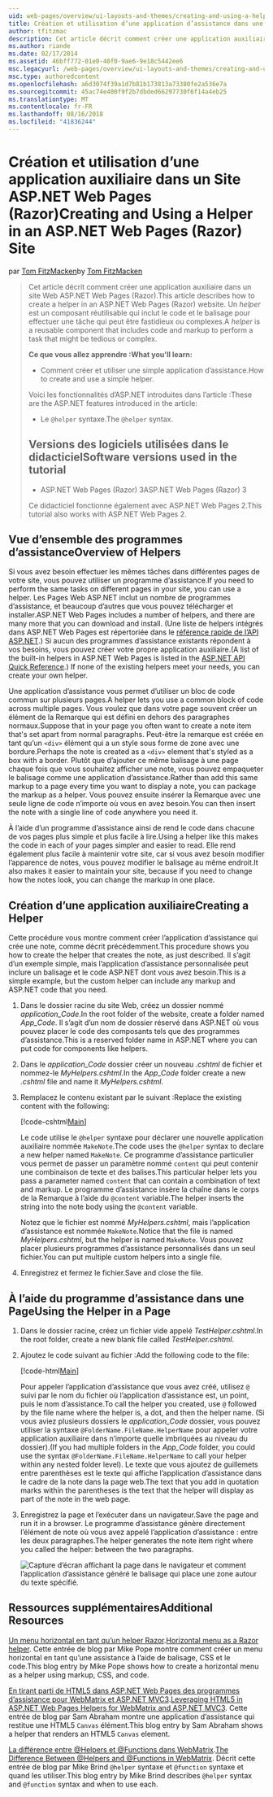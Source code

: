 ```yaml
---
uid: web-pages/overview/ui-layouts-and-themes/creating-and-using-a-helper-in-an-aspnet-web-pages-site
title: Création et utilisation d’une application d’assistance dans une application Web Pages (Razor) Site | Microsoft Docs
author: tfitzmac
description: Cet article décrit comment créer une application auxiliaire dans un site Web ASP.NET Web Pages (Razor). Une application d’assistance est un composant réutilisable qui inclut le code et le balisage perf...
ms.author: riande
ms.date: 02/17/2014
ms.assetid: 46bff772-01e0-40f0-9ae6-9e18c5442ee6
msc.legacyurl: /web-pages/overview/ui-layouts-and-themes/creating-and-using-a-helper-in-an-aspnet-web-pages-site
msc.type: authoredcontent
ms.openlocfilehash: a6d3074f39a1d7b81b173813a73380fe2a536e7a
ms.sourcegitcommit: 45ac74e400f9f2b7dbded66297730f6f14a4eb25
ms.translationtype: MT
ms.contentlocale: fr-FR
ms.lasthandoff: 08/16/2018
ms.locfileid: "41836244"
---
```

<a name="creating-and-using-a-helper-in-an-aspnet-web-pages-razor-site"></a><span data-ttu-id="a87eb-104">Création et utilisation d’une application auxiliaire dans un Site ASP.NET Web Pages (Razor)</span><span class="sxs-lookup"><span data-stu-id="a87eb-104">Creating and Using a Helper in an ASP.NET Web Pages (Razor) Site</span></span>
====================
<span data-ttu-id="a87eb-105">par [Tom FitzMacken](https://github.com/tfitzmac)</span><span class="sxs-lookup"><span data-stu-id="a87eb-105">by [Tom FitzMacken](https://github.com/tfitzmac)</span></span>

> <span data-ttu-id="a87eb-106">Cet article décrit comment créer une application auxiliaire dans un site Web ASP.NET Web Pages (Razor).</span><span class="sxs-lookup"><span data-stu-id="a87eb-106">This article describes how to create a helper in an ASP.NET Web Pages (Razor) website.</span></span> <span data-ttu-id="a87eb-107">Un *helper* est un composant réutilisable qui inclut le code et le balisage pour effectuer une tâche qui peut être fastidieux ou complexes.</span><span class="sxs-lookup"><span data-stu-id="a87eb-107">A *helper* is a reusable component that includes code and markup to perform a task that might be tedious or complex.</span></span>
> 
> <span data-ttu-id="a87eb-108">**Ce que vous allez apprendre :**</span><span class="sxs-lookup"><span data-stu-id="a87eb-108">**What you'll learn:**</span></span> 
> 
> - <span data-ttu-id="a87eb-109">Comment créer et utiliser une simple application d’assistance.</span><span class="sxs-lookup"><span data-stu-id="a87eb-109">How to create and use a simple helper.</span></span>
> 
> <span data-ttu-id="a87eb-110">Voici les fonctionnalités d’ASP.NET introduites dans l’article :</span><span class="sxs-lookup"><span data-stu-id="a87eb-110">These are the ASP.NET features introduced in the article:</span></span>
> 
> - <span data-ttu-id="a87eb-111">Le `@helper` syntaxe.</span><span class="sxs-lookup"><span data-stu-id="a87eb-111">The `@helper` syntax.</span></span>
>   
> 
> ## <a name="software-versions-used-in-the-tutorial"></a><span data-ttu-id="a87eb-112">Versions des logiciels utilisées dans le didacticiel</span><span class="sxs-lookup"><span data-stu-id="a87eb-112">Software versions used in the tutorial</span></span>
> 
> 
> - <span data-ttu-id="a87eb-113">ASP.NET Web Pages (Razor) 3</span><span class="sxs-lookup"><span data-stu-id="a87eb-113">ASP.NET Web Pages (Razor) 3</span></span>
>   
> 
> <span data-ttu-id="a87eb-114">Ce didacticiel fonctionne également avec ASP.NET Web Pages 2.</span><span class="sxs-lookup"><span data-stu-id="a87eb-114">This tutorial also works with ASP.NET Web Pages 2.</span></span>


## <a name="overview-of-helpers"></a><span data-ttu-id="a87eb-115">Vue d’ensemble des programmes d’assistance</span><span class="sxs-lookup"><span data-stu-id="a87eb-115">Overview of Helpers</span></span>

<span data-ttu-id="a87eb-116">Si vous avez besoin effectuer les mêmes tâches dans différentes pages de votre site, vous pouvez utiliser un programme d’assistance.</span><span class="sxs-lookup"><span data-stu-id="a87eb-116">If you need to perform the same tasks on different pages in your site, you can use a helper.</span></span> <span data-ttu-id="a87eb-117">Les Pages Web ASP.NET inclut un nombre de programmes d’assistance, et beaucoup d’autres que vous pouvez télécharger et installer.</span><span class="sxs-lookup"><span data-stu-id="a87eb-117">ASP.NET Web Pages includes a number of helpers, and there are many more that you can download and install.</span></span> <span data-ttu-id="a87eb-118">(Une liste de helpers intégrés dans ASP.NET Web Pages est répertoriée dans le [référence rapide de l’API ASP.NET](https://go.microsoft.com/fwlink/?LinkId=202907).) Si aucun des programmes d’assistance existants répondent à vos besoins, vous pouvez créer votre propre application auxiliaire.</span><span class="sxs-lookup"><span data-stu-id="a87eb-118">(A list of the built-in helpers in ASP.NET Web Pages is listed in the [ASP.NET API Quick Reference](https://go.microsoft.com/fwlink/?LinkId=202907).) If none of the existing helpers meet your needs, you can create your own helper.</span></span>

<span data-ttu-id="a87eb-119">Une application d’assistance vous permet d’utiliser un bloc de code commun sur plusieurs pages.</span><span class="sxs-lookup"><span data-stu-id="a87eb-119">A helper lets you use a common block of code across multiple pages.</span></span> <span data-ttu-id="a87eb-120">Vous voulez que dans votre page souvent créer un élément de la Remarque qui est défini en dehors des paragraphes normaux.</span><span class="sxs-lookup"><span data-stu-id="a87eb-120">Suppose that in your page you often want to create a note item that's set apart from normal paragraphs.</span></span> <span data-ttu-id="a87eb-121">Peut-être la remarque est créée en tant qu’un `<div>` élément qui a un style sous forme de zone avec une bordure.</span><span class="sxs-lookup"><span data-stu-id="a87eb-121">Perhaps the note is created as a `<div>` element that's styled as a box with a border.</span></span> <span data-ttu-id="a87eb-122">Plutôt que d’ajouter ce même balisage à une page chaque fois que vous souhaitez afficher une note, vous pouvez empaqueter le balisage comme une application d’assistance.</span><span class="sxs-lookup"><span data-stu-id="a87eb-122">Rather than add this same markup to a page every time you want to display a note, you can package the markup as a helper.</span></span> <span data-ttu-id="a87eb-123">Vous pouvez ensuite insérer la Remarque avec une seule ligne de code n’importe où vous en avez besoin.</span><span class="sxs-lookup"><span data-stu-id="a87eb-123">You can then insert the note with a single line of code anywhere you need it.</span></span>

<span data-ttu-id="a87eb-124">À l’aide d’un programme d’assistance ainsi de rend le code dans chacune de vos pages plus simple et plus facile à lire.</span><span class="sxs-lookup"><span data-stu-id="a87eb-124">Using a helper like this makes the code in each of your pages simpler and easier to read.</span></span> <span data-ttu-id="a87eb-125">Elle rend également plus facile à maintenir votre site, car si vous avez besoin modifier l’apparence de notes, vous pouvez modifier le balisage au même endroit.</span><span class="sxs-lookup"><span data-stu-id="a87eb-125">It also makes it easier to maintain your site, because if you need to change how the notes look, you can change the markup in one place.</span></span>

## <a name="creating-a-helper"></a><span data-ttu-id="a87eb-126">Création d’une application auxiliaire</span><span class="sxs-lookup"><span data-stu-id="a87eb-126">Creating a Helper</span></span>

<span data-ttu-id="a87eb-127">Cette procédure vous montre comment créer l’application d’assistance qui crée une note, comme décrit précédemment.</span><span class="sxs-lookup"><span data-stu-id="a87eb-127">This procedure shows you how to create the helper that creates the note, as just described.</span></span> <span data-ttu-id="a87eb-128">Il s’agit d’un exemple simple, mais l’application d’assistance personnalisée peut inclure un balisage et le code ASP.NET dont vous avez besoin.</span><span class="sxs-lookup"><span data-stu-id="a87eb-128">This is a simple example, but the custom helper can include any markup and ASP.NET code that you need.</span></span>

1. <span data-ttu-id="a87eb-129">Dans le dossier racine du site Web, créez un dossier nommé *application\_Code*.</span><span class="sxs-lookup"><span data-stu-id="a87eb-129">In the root folder of the website, create a folder named *App\_Code*.</span></span> <span data-ttu-id="a87eb-130">Il s’agit d’un nom de dossier réservé dans ASP.NET où vous pouvez placer le code des composants tels que des programmes d’assistance.</span><span class="sxs-lookup"><span data-stu-id="a87eb-130">This is a reserved folder name in ASP.NET where you can put code for components like helpers.</span></span>
2. <span data-ttu-id="a87eb-131">Dans le *application\_Code* dossier créer un nouveau *.cshtml* de fichier et nommez-le *MyHelpers.cshtml*.</span><span class="sxs-lookup"><span data-stu-id="a87eb-131">In the *App\_Code* folder create a new *.cshtml* file and name it *MyHelpers.cshtml*.</span></span>
3. <span data-ttu-id="a87eb-132">Remplacez le contenu existant par le suivant :</span><span class="sxs-lookup"><span data-stu-id="a87eb-132">Replace the existing content with the following:</span></span>

    [!code-cshtml[Main](creating-and-using-a-helper-in-an-aspnet-web-pages-site/samples/sample1.cshtml)]

    <span data-ttu-id="a87eb-133">Le code utilise le `@helper` syntaxe pour déclarer une nouvelle application auxiliaire nommée `MakeNote`.</span><span class="sxs-lookup"><span data-stu-id="a87eb-133">The code uses the `@helper` syntax to declare a new helper named `MakeNote`.</span></span> <span data-ttu-id="a87eb-134">Ce programme d’assistance particulier vous permet de passer un paramètre nommé `content` qui peut contenir une combinaison de texte et des balises.</span><span class="sxs-lookup"><span data-stu-id="a87eb-134">This particular helper lets you pass a parameter named `content` that can contain a combination of text and markup.</span></span> <span data-ttu-id="a87eb-135">Le programme d’assistance insère la chaîne dans le corps de la Remarque à l’aide du `@content` variable.</span><span class="sxs-lookup"><span data-stu-id="a87eb-135">The helper inserts the string into the note body using the `@content` variable.</span></span>

    <span data-ttu-id="a87eb-136">Notez que le fichier est nommé *MyHelpers.cshtml*, mais l’application d’assistance est nommée `MakeNote`.</span><span class="sxs-lookup"><span data-stu-id="a87eb-136">Notice that the file is named *MyHelpers.cshtml*, but the helper is named `MakeNote`.</span></span> <span data-ttu-id="a87eb-137">Vous pouvez placer plusieurs programmes d’assistance personnalisés dans un seul fichier.</span><span class="sxs-lookup"><span data-stu-id="a87eb-137">You can put multiple custom helpers into a single file.</span></span>
4. <span data-ttu-id="a87eb-138">Enregistrez et fermez le fichier.</span><span class="sxs-lookup"><span data-stu-id="a87eb-138">Save and close the file.</span></span>

## <a name="using-the-helper-in-a-page"></a><span data-ttu-id="a87eb-139">À l’aide du programme d’assistance dans une Page</span><span class="sxs-lookup"><span data-stu-id="a87eb-139">Using the Helper in a Page</span></span>

1. <span data-ttu-id="a87eb-140">Dans le dossier racine, créez un fichier vide appelé *TestHelper.cshtml*.</span><span class="sxs-lookup"><span data-stu-id="a87eb-140">In the root folder, create a new blank file called *TestHelper.cshtml*.</span></span>
2. <span data-ttu-id="a87eb-141">Ajoutez le code suivant au fichier :</span><span class="sxs-lookup"><span data-stu-id="a87eb-141">Add the following code to the file:</span></span>

    [!code-html[Main](creating-and-using-a-helper-in-an-aspnet-web-pages-site/samples/sample2.html)]

    <span data-ttu-id="a87eb-142">Pour appeler l’application d’assistance que vous avez créé, utilisez `@` suivi par le nom du fichier où l’application d’assistance est, un point, puis le nom d’assistance.</span><span class="sxs-lookup"><span data-stu-id="a87eb-142">To call the helper you created, use `@` followed by the file name where the helper is, a dot, and then the helper name.</span></span> <span data-ttu-id="a87eb-143">(Si vous aviez plusieurs dossiers le *application\_Code* dossier, vous pouvez utiliser la syntaxe `@FolderName.FileName.HelperName` pour appeler votre application auxiliaire dans n’importe quelle imbriquées au niveau du dossier).</span><span class="sxs-lookup"><span data-stu-id="a87eb-143">(If you had multiple folders in the *App\_Code* folder, you could use the syntax `@FolderName.FileName.HelperName` to call your helper within any nested folder level).</span></span> <span data-ttu-id="a87eb-144">Le texte que vous ajoutez de guillemets entre parenthèses est le texte qui affiche l’application d’assistance dans le cadre de la note dans la page web.</span><span class="sxs-lookup"><span data-stu-id="a87eb-144">The text that you add in quotation marks within the parentheses is the text that the helper will display as part of the note in the web page.</span></span>
3. <span data-ttu-id="a87eb-145">Enregistrez la page et l’exécuter dans un navigateur.</span><span class="sxs-lookup"><span data-stu-id="a87eb-145">Save the page and run it in a browser.</span></span> <span data-ttu-id="a87eb-146">Le programme d’assistance génère directement l’élément de note où vous avez appelé l’application d’assistance : entre les deux paragraphes.</span><span class="sxs-lookup"><span data-stu-id="a87eb-146">The helper generates the note item right where you called the helper: between the two paragraphs.</span></span>

    ![Capture d’écran affichant la page dans le navigateur et comment l’application d’assistance généré le balisage qui place une zone autour du texte spécifié.](creating-and-using-a-helper-in-an-aspnet-web-pages-site/_static/image1.jpg)

## <a name="additional-resources"></a><span data-ttu-id="a87eb-148">Ressources supplémentaires</span><span class="sxs-lookup"><span data-stu-id="a87eb-148">Additional Resources</span></span>


<span data-ttu-id="a87eb-149">[Un menu horizontal en tant qu’un helper Razor](http://mikepope.com/blog/DisplayBlog.aspx?permalink=2341).</span><span class="sxs-lookup"><span data-stu-id="a87eb-149">[Horizontal menu as a Razor helper](http://mikepope.com/blog/DisplayBlog.aspx?permalink=2341).</span></span> <span data-ttu-id="a87eb-150">Cette entrée de blog par Mike Pope montre comment créer un menu horizontal en tant qu’une assistance à l’aide de balisage, CSS et le code.</span><span class="sxs-lookup"><span data-stu-id="a87eb-150">This blog entry by Mike Pope shows how to create a horizontal menu as a helper using markup, CSS, and code.</span></span>

<span data-ttu-id="a87eb-151">[En tirant parti de HTML5 dans ASP.NET Web Pages des programmes d’assistance pour WebMatrix et ASP.NET MVC3](http://geekswithblogs.net/wildturtle/archive/2010/11/08/html5-in-asp.net-web-pages-helpers-for-webmatrix-and_aspnet_mvc3.aspx).</span><span class="sxs-lookup"><span data-stu-id="a87eb-151">[Leveraging HTML5 in ASP.NET Web Pages Helpers for WebMatrix and ASP.NET MVC3](http://geekswithblogs.net/wildturtle/archive/2010/11/08/html5-in-asp.net-web-pages-helpers-for-webmatrix-and_aspnet_mvc3.aspx).</span></span> <span data-ttu-id="a87eb-152">Cette entrée de blog par Sam Abraham montre une application d’assistance qui restitue une HTML5 `Canvas` élément.</span><span class="sxs-lookup"><span data-stu-id="a87eb-152">This blog entry by Sam Abraham shows a helper that renders an HTML5 `Canvas` element.</span></span>

<span data-ttu-id="a87eb-153">[La différence entre @Helpers et @Functions dans WebMatrix](http://www.mikesdotnetting.com/Article/173/The-Difference-Between-@Helpers-and-@Functions-In-WebMatrix).</span><span class="sxs-lookup"><span data-stu-id="a87eb-153">[The Difference Between @Helpers and @Functions in WebMatrix](http://www.mikesdotnetting.com/Article/173/The-Difference-Between-@Helpers-and-@Functions-In-WebMatrix).</span></span> <span data-ttu-id="a87eb-154">Décrit cette entrée de blog par Mike Brind `@helper` syntaxe et `@function` syntaxe et quand les utiliser.</span><span class="sxs-lookup"><span data-stu-id="a87eb-154">This blog entry by Mike Brind describes `@helper` syntax and `@function` syntax and when to use each.</span></span>
